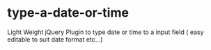 # type-a-date-or-time
Light Weight jQuery Plugin to type date or time to a input field ( easy editable to suit date format etc...)
